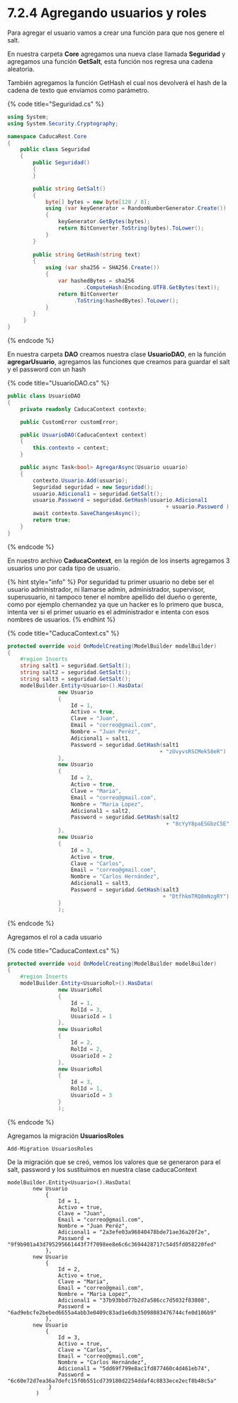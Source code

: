 # 7.2.4 Agregando usuarios y roles

Para agregar el usuario vamos a crear una función para que nos genere el salt. 

En nuestra carpeta **Core** agregamos una nueva clase llamada **Seguridad** y agregamos una función **GetSalt**, esta función nos regresa una cadena aleatoria. 

También agregamos la función  GetHash el cual nos devolverá el hash de la cadena de texto que enviamos como parámetro.

{% code title="Seguridad.cs" %}
```csharp
using System;
using System.Security.Cryptography;

namespace CaducaRest.Core
{
    public class Seguridad
    {
        public Seguridad()
        {
        }

        public string GetSalt()
        {
            byte[] bytes = new byte[128 / 8];
            using (var keyGenerator = RandomNumberGenerator.Create())
            {
                keyGenerator.GetBytes(bytes);
                return BitConverter.ToString(bytes).ToLower();
            }
        }
        
        public string GetHash(string text)
        { 
            using (var sha256 = SHA256.Create())
            {  
                var hashedBytes = sha256
                        .ComputeHash(Encoding.UTF8.GetBytes(text));
                return BitConverter
                     .ToString(hashedBytes).ToLower();
            }
        }
     }
}
```
{% endcode %}

En nuestra carpeta **DAO** creamos nuestra clase **UsuarioDAO**, en la función **agregarUsuario**, agregamos las funciones que creamos para guardar el salt y el password con un hash

{% code title="UsuarioDAO.cs" %}
```csharp
public class UsuarioDAO
{
    private readonly CaducaContext contexto;

    public CustomError customError;

    public UsuarioDAO(CaducaContext context)
    {
        this.contexto = context;
    }

    public async Task<bool> AgregarAsync(Usuario usuario)
    {
        contexto.Usuario.Add(usuario);
        Seguridad seguridad = new Seguridad();
        usuario.Adicional1 = seguridad.GetSalt();
        usuario.Password = seguridad.GetHash(usuario.Adicional1
                                                  + usuario.Password );
        await contexto.SaveChangesAsync();
        return true;
    }
}
```
{% endcode %}

En nuestro archivo **CaducaContext**, en la región de los inserts agregamos 3 usuarios uno por cada tipo de usuario.

{% hint style="info" %}
Por seguridad tu primer usuario no debe ser el usuario administrador, ni llamarse admin, administrador, supervisor, superusuario, ni tampoco tener el nombre apellido del dueño o gerente, como por ejemplo chernandez ya que un hacker es lo primero que busca, intenta ver si el primer usuario es el administrador e intenta con esos nombres de usuarios.
{% endhint %}

{% code title="CaducaContext.cs" %}
```csharp
protected override void OnModelCreating(ModelBuilder modelBuilder)
{
    #region Inserts
    string salt1 = seguridad.GetSalt();
    string salt2 = seguridad.GetSalt();
    string salt3 = seguridad.GetSalt();
    modelBuilder.Entity<Usuario>().HasData(
                new Usuario
                {
                    Id = 1,
                    Activo = true,
                    Clave = "Juan",
                    Email = "correo@gmail.com",
                    Nombre = "Juan Peréz",
                    Adicional1 = salt1,
                    Password = seguridad.GetHash(salt1
                                                + "zUvyvsRSCMek58eR")
                },
                new Usuario
                {
                    Id = 2,
                    Activo = true,
                    Clave = "Maria",
                    Email = "correo@gmail.com",
                    Nombre = "Maria Lopez",
                    Adicional1 = salt2,
                    Password = seguridad.GetHash(salt2 
                                                  + "8cYyY8paESGbzC5E")
                },
                new Usuario
                {
                    Id = 3,
                    Activo = true,
                    Clave = "Carlos",
                    Email = "correo@gmail.com",
                    Nombre = "Carlos Hernández",
                    Adicional1 = salt3,
                    Password = seguridad.GetHash(salt3 
                                                 + "DtfhkmTRQ8mNzgRY")
                }
                );
```
{% endcode %}

Agregamos el rol a cada usuario

{% code title="CaducaContext.cs" %}
```csharp
protected override void OnModelCreating(ModelBuilder modelBuilder)
{
    #region Inserts
    modelBuilder.Entity<UsuarioRol>().HasData(
                new UsuarioRol
                {
                    Id = 1,
                    RolId = 3,
                    UsuarioId = 1
                },
                new UsuarioRol
                {
                    Id = 2,
                    RolId = 2,
                    UsuarioId = 2
                },
                new UsuarioRol
                {
                    Id = 3,
                    RolId = 1,
                    UsuarioId = 3
                }
                );
```
{% endcode %}

Agregamos la migración **UsuariosRoles**

```text
Add-Migration UsuariosRoles
```

De la migración que se creó, vemos los valores que se generaron para el salt, password y los sustituimos en nuestra clase caducaContext

```text
modelBuilder.Entity<Usuario>().HasData(
        new Usuario
            {
                Id = 1,
                Activo = true,
                Clave = "Juan",
                Email = "correo@gmail.com",
                Nombre = "Juan Peréz",
                Adicional1 = "2a3efe03a96840478bde71ae36a20f2e",
                Password = "9f9b901a43d795295661443f7f7098ee8e6c6c3694428717c54d5fd058220fed"
            },
        new Usuario
            {
                Id = 2,
                Activo = true,
                Clave = "Maria",
                Email = "correo@gmail.com",
                Nombre = "Maria Lopez",
                Adicional1 = "37b93bbd77b2d7a586cc7d5032f83808",
                Password = "6ad9ebcfe2bebed6655a4abb3e0409c83ad1e6db35098083476744cfe0d106b9"
            },
        new Usuario
            {
                Id = 3,
                Activo = true,
                Clave = "Carlos",
                Email = "correo@gmail.com",
                Nombre = "Carlos Hernández",
                Adicional1 = "5dd69f799e8ac1fd877460c4d461eb74",
                Password = "6c60e72d7ea36a7defc15f0b551cd739180d2254ddaf4c8833ece2ecf8b48c5a"
             }
         )
```

